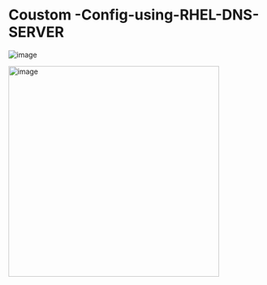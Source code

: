 # Coustom -Config-using-RHEL-DNS-SERVER


![image](https://github.com/user-attachments/assets/959f5c0e-9a7f-4a1e-8e76-7c6b6735d0ce)


<img width="415" alt="image" src="https://github.com/user-attachments/assets/874d7db2-6da5-47fc-bddc-c3822e1918ae" />
